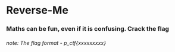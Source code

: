 # Reverse-Me

### Maths can be fun, even if it is confusing. Crack the flag

###### note: The flag format - p_ctf{xxxxxxxxx}